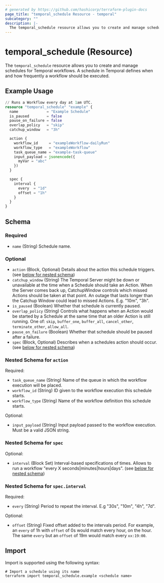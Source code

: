 ```yaml
---
# generated by https://github.com/hashicorp/terraform-plugin-docs
page_title: "temporal_schedule Resource - temporal"
subcategory: ""
description: |-
  The temporal_schedule resource allows you to create and manage schedules for Temporal workflows. A schedule in Temporal defines when and how frequently a workflow should be executed.
---
```


# temporal_schedule (Resource)

The `temporal_schedule` resource allows you to create and manage schedules for Temporal workflows. A schedule in Temporal defines when and how frequently a workflow should be executed.

## Example Usage

```terraform
// Runs a Workflow every day at 1am UTC.
resource "temporal_schedule" "example" {
  name             = "Example Schedule"
  is_paused        = false
  pause_on_failure = false
  overlap_policy   = "skip"
  catchup_window   = "3h"

  action {
    workflow_id     = "exampleWorkflow-dailyRun"
    workflow_type   = "exampleWorkflow"
    task_queue_name = "example-task-queue"
    input_payload = jsonencode({
      myVar = "abc"
    })
  }

  spec {
    interval {
      every  = "1d"
      offset = "1h"
    }
  }
}
```

<!-- schema generated by tfplugindocs -->
## Schema

### Required

- `name` (String) Schedule name.

### Optional

- `action` (Block, Optional) Details about the action this schedule triggers. (see [below for nested schema](#nestedblock--action))
- `catchup_window` (String) The Temporal Server might be down or unavailable at the time when a Schedule should take an Action. When the Server comes back up, CatchupWindow controls which missed Actions should be taken at that point. An outage that lasts longer than the Catchup Window could lead to missed Actions. E.g. "10m", "3h".
- `is_paused` (Boolean) Whether that schedule is currently paused.
- `overlap_policy` (String) Controls what happens when an Action would be started by a Schedule at the same time that an older Action is still running. One of: `skip`, `buffer_one`, `buffer_all`, `cancel_other`, `terminate_other`, `allow_all`.
- `pause_on_failure` (Boolean) Whether that schedule should be paused after a failure.
- `spec` (Block, Optional) Describes when a schedules action should occur. (see [below for nested schema](#nestedblock--spec))

<a id="nestedblock--action"></a>
### Nested Schema for `action`

Required:

- `task_queue_name` (String) Name of the queue in which the workflow execution will be placed.
- `workflow_id` (String) ID given to the workflow execution this schedule starts.
- `workflow_type` (String) Name of the workflow definition this schedule starts.

Optional:

- `input_payload` (String) Input payload passed to the workflow execution. Must be a valid JSON string.


<a id="nestedblock--spec"></a>
### Nested Schema for `spec`

Optional:

- `interval` (Block Set) Interval-based specifications of times. Allows to run a workflow "every X seconds|minutes|hours|days". (see [below for nested schema](#nestedblock--spec--interval))

<a id="nestedblock--spec--interval"></a>
### Nested Schema for `spec.interval`

Required:

- `every` (String) Period to repeat the interval. E.g "30s", "10m", "4h", "7d".

Optional:

- `offset` (String) Fixed offset added to the intervals period. For example, an `every` of 1h with `offset` of 0s would match every hour, on the hour. The same `every` but an `offset` of 19m would match every `xx:19:00`.

## Import

Import is supported using the following syntax:

```shell
# Import a schedule using its name
terraform import temporal_schedule.example <schedule name>
```
